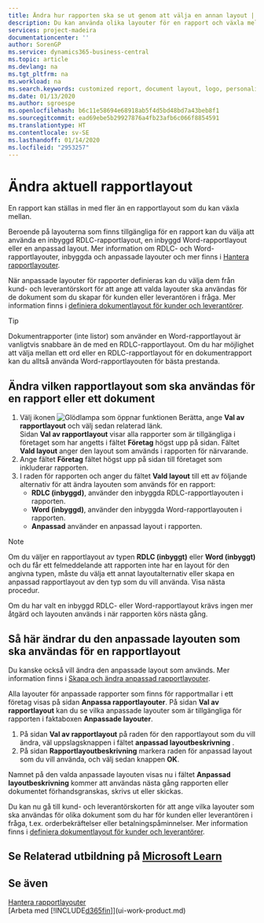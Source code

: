 ```yaml
---
title: Ändra hur rapporten ska se ut genom att välja en annan layout | Microsoft Docs
description: Du kan använda olika layouter för en rapport och växla mellan layouter för att ändra utseendet på en rapport.
services: project-madeira
documentationcenter: ''
author: SorenGP
ms.service: dynamics365-business-central
ms.topic: article
ms.devlang: na
ms.tgt_pltfrm: na
ms.workload: na
ms.search.keywords: customized report, document layout, logo, personalize
ms.date: 01/13/2020
ms.author: sgroespe
ms.openlocfilehash: b6c11e58694e68918ab5f4d5bd48bd7a43beb8f1
ms.sourcegitcommit: ead69ebe5b29927876a4fb23afb6c066f8854591
ms.translationtype: HT
ms.contentlocale: sv-SE
ms.lasthandoff: 01/14/2020
ms.locfileid: "2953257"
---
```

# <a name="change-the-current-report-layout"></a>Ändra aktuell rapportlayout
En rapport kan ställas in med fler än en rapportlayout som du kan växla mellan.

Beroende på layouterna som finns tillgängliga för en rapport kan du välja att använda en inbyggd RDLC-rapportlayout, en inbyggd Word-rapportlayout eller en anpassad layout. Mer information om RDLC- och Word-rapportlayouter, inbyggda och anpassade layouter och mer finns i [Hantera rapportlayouter](ui-manage-report-layouts.md).

När anpassade layouter för rapporter definieras kan du välja dem från kund- och leverantörskort för att ange att valda layouter ska användas för de dokument som du skapar för kunden eller leverantören i fråga. Mer information finns i [definiera dokumentlayout för kunder och leverantörer](ui-define-customer-vendor-document-layouts.md).

> [!TIP]  
> Dokumentrapporter (inte listor) som använder en Word-rapportlayout är vanligtvis snabbare än de med en RDLC-rapportlayout. Om du har möjlighet att välja mellan ett ord eller en RDLC-rapportlayout för en dokumentrapport kan du alltså använda Word-rapportlayouten för bästa prestanda.

## <a name="to-change-which-report-layout-to-use-for-a-report-or-document"></a>Ändra vilken rapportlayout som ska användas för en rapport eller ett dokument
1. Välj ikonen ![Glödlampa som öppnar funktionen Berätta](media/ui-search/search_small.png "Berätta vad du vill göra"), ange **Val av rapportlayout** och välj sedan relaterad länk.  
   Sidan **Val av rapportlayout** visar alla rapporter som är tillgängliga i företaget som har angetts i fältet **Företag** högst upp på sidan. Fältet **Vald layout** anger den layout som används i rapporten för närvarande.
2. Ange fältet **Företag** fältet högst upp på sidan till företaget som inkluderar rapporten.
3. I raden för rapporten och anger du fältet **Vald layout** till ett av följande alternativ för att ändra layouten som används för en rapport:
   * **RDLC (inbyggd)**, använder den inbyggda RDLC-rapportlayouten i rapporten.
   * **Word (inbyggd)**, använder den inbyggda Word-rapportlayouten i rapporten.
   * **Anpassad** använder en anpassad layout i rapporten.  

> [!NOTE]
> Om du väljer en rapportlayout av typen **RDLC (inbyggt)** eller **Word (inbyggt)** och du får ett felmeddelande att rapporten inte har en layout för den angivna typen, måste du välja ett annat layoutalternativ eller skapa en anpassad rapportlayout av den typ som du vill använda. Visa nästa procedur.

Om du har valt en inbyggd RDLC- eller Word-rapportlayout krävs ingen mer åtgärd och layouten används i när rapporten körs nästa gång.

## <a name="to-change-the-custom-layout-to-use-for-a-report-layout"></a>Så här ändrar du den anpassade layouten som ska användas för en rapportlayout
Du kanske också vill ändra den anpassade layout som används. Mer information finns i [Skapa och ändra anpassad rapportlayouter](ui-how-create-custom-report-layout.md).

Alla layouter för anpassade rapporter som finns för rapportmallar i ett företag visas på sidan **Anpassa rapportlayouter**. På sidan **Val av rapportlayout** kan du se vilka anpassade layouter som är tillgängliga för rapporten i faktaboxen **Anpassade layouter**.

1. På sidan **Val av rapportlayout** på raden för den rapportlayout som du vill ändra, väl uppslagsknappen i fältet **anpassad layoutbeskrivning** .
2. På sidan **Rapportlayoutbeskrivning** markera raden för anpassad layout som du vill använda, och välj sedan knappen **OK**.

Namnet på den valda anpassade layouten visas nu i fältet **Anpassad layoutbeskrivning** kommer att användas nästa gång rapporten eller dokumentet förhandsgranskas, skrivs ut eller skickas.

Du kan nu gå till kund- och leverantörskorten för att ange vilka layouter som ska användas för olika dokument som du har för kunden eller leverantören i fråga, t.ex. orderbekräftelser eller betalningspåminnelser. Mer information finns i [definiera dokumentlayout för kunder och leverantörer](ui-define-customer-vendor-document-layouts.md).

## <a name="see-related-training-at-microsoft-learn"></a>Se Relaterad utbildning på [Microsoft Learn](/learn/modules/change-documents-dynamics-365-business-central/index)

## <a name="see-also"></a>Se även
[Hantera rapportlayouter](ui-manage-report-layouts.md)  
[Arbeta med [!INCLUDE[d365fin](includes/d365fin_md.md)]](ui-work-product.md)
